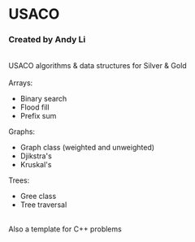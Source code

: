 # USACO

### Created by Andy Li
<br>USACO algorithms & data structures for Silver & Gold<br><br>
Arrays:
- Binary search
- Flood fill
- Prefix sum

Graphs:
- Graph class (weighted and unweighted)
- Djikstra's
- Kruskal's

Trees:
- Gree class
- Tree traversal

<br>Also a template for C++ problems

